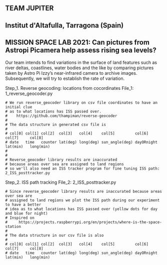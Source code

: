 ## TEAM JUPITER
## Institut d'Altafulla, Tarragona (Spain)
## MISSION SPACE LAB 2021: Can pictures from Astropi Picamera help assess rising sea levels?

Our team intends to find variations in the surface of land features such as river deltas,
coastlines, water bodies and the like by comparing pictures taken by Astro Pi Izzy’s near-infrared camera
to archive images. Subsequently, we will try to establish the rate of variation.


Step_1. Reverse geocoding: locations from cocordinates
	File_1: 1_reverse_geocoder.py
	
	# We run reverse_geocoder library on csv file coordinates to have an initial clue
	# as to what locations has ISS passed over.
	#    https://github.com/thampiman/reverse-geocoder
	#
	# The data structure in generated csv file is
	#
	# col[0] col[1] col[2]  col[3]   col[4]    col[5]         col[6]     col[7]     col[8]
	# date   time   counter lat(deg) long(deg) sun_angle(deg) dayORnight lat(min)   long(min)
	#
	#
	# Reverse_geocoder library results are inaccurated
	# because areas over sea are assigned to land regions
	# so we'll also need an ISS tracker program for fine tuning ISS path: 2_ISS_posttracker.py


Step_2. ISS path tracking
	File_2: 2_ISS_posttracker.py
	 
	# Since reverse_geocoder library results are inaccurated because areas over sea are
	# assigned to land regions we plot the ISS path during our experiment to have a better
	# idea as to what locations has ISS passed over (yellow dots for day and blue for night)
	# Inspired on 
	#     https://projects.raspberrypi.org/en/projects/where-is-the-space-station
	#
	# The data structure in our csv file is also
	#
	# col[0] col[1] col[2]  col[3]   col[4]    col[5]         col[6]     col[7]     col[8]
	# date   time   counter lat(deg) long(deg) sun_angle(deg) dayORnight lat(min)   long(min)
